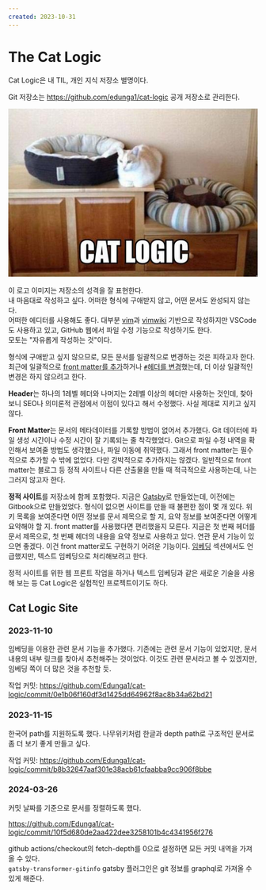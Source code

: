 ```yaml
---
created: 2023-10-31
---
```

# The Cat Logic

Cat Logic은 내 TIL, 개인 지식 저장소 별명이다.

Git 저장소는 https://github.com/edunga1/cat-logic 공개 저장소로 관리한다.

![Cat Logic](res/cat-logic.jpg)

이 로고 이미지는 저장소의 성격을 잘 표현한다.\
내 마음대로 작성하고 싶다. 어떠한 형식에 구애받지 않고, 어떤 문서도 완성되지 않는다.\
어떠한 에디터를 사용해도 좋다. 대부분 [vim](./vim.md)과 [vimwiki](./vimwiki.md) 기반으로 작성하지만 VSCode도 사용하고 있고,
GitHub 웹에서 파일 수정 기능으로 작성하기도 한다.\
모토는 "자유롭게 작성하는 것"이다.

형식에 구애받고 싶지 않으므로, 모든 문서를 일괄적으로 변경하는 것은 피하고자 한다.
최근에 일괄적으로 [front matter를 추가](https://github.com/Edunga1/cat-logic/commit/e46f1ac6f08acfc175ea5f4cbb7a375e1c257b4c)하거나
[`#`헤더를 변경](https://github.com/Edunga1/cat-logic/commit/ee34ec929ca5967011a21066c20f3f1b9f8c7fbe)했는데, 더 이상 일괄적인 변경은 하지 않으려고 한다.

**Header**는 하나의 1레벨 헤더와 나머지는 2레벨 이상의 헤더만 사용하는 것인데,
찾아보니 SEO나 의미론적 관점에서 이점이 있다고 해서 수정했다. 사실 제대로 지키고 싶지 않다.

**Front Matter**는 문서의 메타데이터를 기록할 방법이 없어서 추가했다.
Git 데이터에 파일 생성 시간이나 수정 시간이 잘 기록되는 줄 착각했었다.
Git으로 파일 수정 내역을 확인해서 보여줄 방법도 생각했으나, 파일 이동에 취약했다.
그래서 front matter는 필수적으로 추가할 수 밖에 없었다. 다만 강박적으로 추가하지는 않겠다.
일반적으로 front matter는 블로그 등 정적 사이트나 다른 산출물을 만들 때 적극적으로 사용하는데, 나는 그러지 않고자 한다.

**정적 사이트**를 저장소에 함께 포함했다.
지금은 [Gatsby](./gatsbyjs.md)로 만들었는데, 이전에는 Gitbook으로 만들었었다.
형식이 없으면 사이트를 만들 때 불편한 점이 몇 개 있다.
위키 목록을 보여준다면 어떤 정보를 문서 제목으로 할 지, 요약 정보를 보여준다면 어떻게 요약해야 할 지.
front matter를 사용했다면 편리했을지 모른다.
지금은 첫 번째 헤더를 문서 제목으로, 첫 번째 헤더의 내용을 요약 정보로 사용하고 있다.
연관 문서 기능이 있으면 좋겠다. 이건 front matter로도 구현하기 어려운 기능이다.
[임베딩](./machine-learning.md) 섹션에서도 언급했지만, 텍스트 임베딩으로 처리해보려고 한다.

정적 사이트를 위한 웹 프론트 작업을 하거나 텍스트 임베딩과 같은 새로운 기술을 사용해 보는 등
Cat Logic은 실험적인 프로젝트이기도 하다.

## Cat Logic Site

### 2023-11-10

임베딩을 이용한 관련 문서 기능을 추가했다.
기존에는 관련 문서 기능이 있었지만, 문서 내용의 내부 링크를 찾아서 추천해주는 것이었다.
이것도 관련 문서라고 볼 수 있겠지만, 임베딩 쪽이 더 많은 것을 추천할 듯.

작업 커밋: https://github.com/Edunga1/cat-logic/commit/0e1b06f160df3d1425dd64962f8ac8b34a62bd21

### 2023-11-15

한국어 path를 지원하도록 했다.
나무위키처럼 한글과 depth path로 구조적인 문서로 좀 더 보기 좋게 만들고 싶다.

작업 커밋: https://github.com/Edunga1/cat-logic/commit/b8b32647aaf301e38acb61cfaabba9cc906f8bbe

### 2024-03-26

커밋 날짜를 기준으로 문서를 정렬하도록 했다.

https://github.com/Edunga1/cat-logic/commit/10f5d680de2aa422dee3258101b4c4341956f276

github actions/checkout의 fetch-depth를 0으로 설정하면 모든 커밋 내역을 가져올 수 있다.\
`gatsby-transformer-gitinfo` gatsby 플러그인은 git 정보를 graphql로 가져올 수 있게 해준다.
